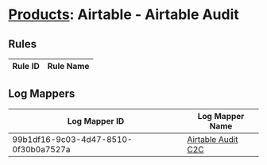 # [Products](README.md): Airtable - Airtable Audit

## Rules

|Rule ID|Rule Name|
|----|----|


## Log Mappers

|Log Mapper ID|Log Mapper Name|
|----|----|
|99b1df16-9c03-4d47-8510-0f30b0a7527a|[Airtable Audit C2C](../mappings/99b1df16-9c03-4d47-8510-0f30b0a7527a.md)|


